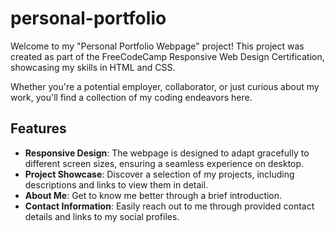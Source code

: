 # personal-portfolio

Welcome to my "Personal Portfolio Webpage" project! This project was created as part of the FreeCodeCamp Responsive Web Design Certification, showcasing my skills in HTML and CSS.

Whether you're a potential employer, collaborator, or just curious about my work, you'll find a collection of my coding endeavors here.

## Features

- **Responsive Design**: The webpage is designed to adapt gracefully to different screen sizes, ensuring a seamless experience on desktop.
- **Project Showcase**: Discover a selection of my projects, including descriptions and links to view them in detail.
- **About Me**: Get to know me better through a brief introduction.
- **Contact Information**: Easily reach out to me through provided contact details and links to my social profiles.
